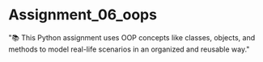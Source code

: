 # Assignment_06_oops
"📚 This Python assignment uses OOP concepts like classes, objects, and methods to model real-life scenarios in an organized and reusable way."
